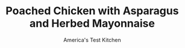 ---
layout: ../../layouts/MarkdownPostLayout.astro
title: Poached Chicken with Asparagus and Herbed Mayonnaise
author: America's Test Kitchen
pubDate: 2023-03-15
description: "We poach the chicken to make it tender and juicy, then use the poaching liquid to flavor the asparagus."
image_url: https://res.cloudinary.com/hksqkdlah/image/upload/ar_1:1,c_fill,dpr_2.0,f_auto,fl_lossy.progressive.strip_profile,g_faces:auto,q_auto:low,w_344/9888_sfs-poached-chicken-with-asparagus-and-herbed-mayonnaise-ii-09
tags: ["Main Courses","Chicken","Weeknight"]
calories: 1793
protein: 42
carbohydrates: 8
fats: 
fiber: 4
ingredients: [", Salt and pepper","4 (6-ounce), boneless, skinless chicken breasts, trimmed","1 1/2 pounds, asparagus, trimmed","1/2 cup, mayonnaise","2 tablespoons chopped, fresh dill","2 tablespoons chopped, fresh tarragon","2 tablespoons, chopped fresh parsley","1 tablespoon, Dijon mustard","1 tablespoon, lemon juice"]
serves: 4
time: "30 minutes"
instructions: ["Bring 2 cups water and 1 tablespoon salt to boil in 12-inch skillet. Add chicken, reduce heat to medium, and simmer, covered, until chicken registers 160 degrees, 12 to 15 minutes, flipping once halfway through cooking. Transfer to platter and tent loosely with aluminum foil.","Add asparagus to skillet, cover, and simmer until tender and bright green, about 4 minutes, redistributing once during cooking. Transfer to serving platter with chicken.","Meanwhile, whisk mayonnaise, dill, tarragon, parsley, mustard, and lemon juice together and season with salt and pepper to taste. Spoon herbed mayonnaise over chicken and serve with asparagus."]
nutrition: ["987 mg Potassium","462 mg Phosphorus","74 mg Calcium","4 mg Iron","80 mg Magnesium","886 mg Sodium","2 mg Zinc","27 g Fat","18 mg Niacin (B3)","6 g Monounsaturated","14 g Polyunsaturated","14 mg Vitamin C","135 mg Cholesterol","4 g Saturated","4 g Fiber","111 µg Folate (food)","3 g Sugars","104 µg Vitamin K","293 g Water","8 g Carbs","111 µg Folate equivalent (total)","42 g Protein","2 mg Vitamin E","1 mg Vitamin B6","88 µg Vitamin A","448 kcal Energy","1793 calories"]
notes: "Asparagus spears of medium thickness work best in this recipe."
---